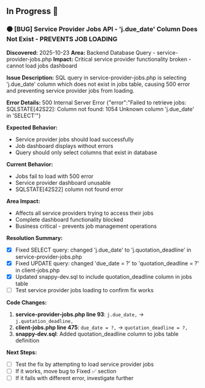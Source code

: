 ## In Progress 🚧

### 🟠 [BUG] Service Provider Jobs API - 'j.due_date' Column Does Not Exist - PREVENTS JOB LOADING
**Discovered:** 2025-10-23
**Area:** Backend Database Query - service-provider-jobs.php
**Impact:** Critical service provider functionality broken - cannot load jobs dashboard

**Issue Description:**
SQL query in service-provider-jobs.php is selecting 'j.due_date' column which does not exist in jobs table, causing 500 error and preventing service provider jobs from loading.

**Error Details:**
500 Internal Server Error
{"error":"Failed to retrieve jobs: SQLSTATE[42S22]: Column not found: 1054 Unknown column 'j.due_date' in 'SELECT'"}

**Expected Behavior:**
- Service provider jobs should load successfully
- Job dashboard displays without errors
- Query should only select columns that exist in database

**Current Behavior:**
- Jobs fail to load with 500 error
- Service provider dashboard unusable
- SQLSTATE[42S22] column not found error

**Area Impact:**
- Affects all service providers trying to access their jobs
- Complete dashboard functionality blocked
- Business critical - prevents job management operations

**Resolution Summary:**
- [x] Fixed SELECT query: changed 'j.due_date' to 'j.quotation_deadline' in service-provider-jobs.php
- [x] Fixed UPDATE query: changed 'due_date = ?' to 'quotation_deadline = ?' in client-jobs.php
- [x] Updated snappy-dev.sql to include quotation_deadline column in jobs table
- [ ] Test service provider jobs loading to confirm fix works

**Code Changes:**
1. **service-provider-jobs.php line 93**: `j.due_date,` → `j.quotation_deadline,`
2. **client-jobs.php line 475**: `due_date = ?,` → `quotation_deadline = ?,`
3. **snappy-dev.sql**: Added quotation_deadline column to jobs table definition

**Next Steps:**
- [ ] Test the fix by attempting to load service provider jobs
- [ ] If it works, move bug to Fixed ✅ section
- [ ] If it fails with different error, investigate further
